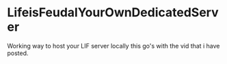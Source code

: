 # LifeisFeudalYourOwnDedicatedServer
Working way to host your LIF server locally this go's with the vid that i have posted.
